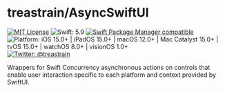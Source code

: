 # treastrain/AsyncSwiftUI

[![MIT License](https://img.shields.io/badge/License-MIT-blue.svg)](https://github.com/treastrain/AsyncSwiftUI/blob/main/LICENSE)
![Swift: 5.9](https://img.shields.io/badge/Swift-5.9-F05138)
[![Swift Package Manager compatible](https://img.shields.io/badge/Swift%20Package%20Manager-compatible-brightgreen.svg)](https://github.com/apple/swift-package-manager)
![Platform: iOS 15.0+ | iPadOS 15.0+ | macOS 12.0+ | Mac Catalyst 15.0+ | tvOS 15.0+ | watchOS 8.0+ | visionOS 1.0+](https://img.shields.io/badge/Platform-iOS%2015.0%2B%20%7C%20iPadOS%2015.0%2B%20%7C%20macOS%2012.0%2B%20%7C%20Mac%20Catalyst%2015.0%2B%20%7C%20tvOS%2015.0%2B%20%7C%20watchOS%208.0%2B%20%7C%20visionOS%201.0%2B-lightgrey)
[![Twitter: @treastrain](https://img.shields.io/twitter/follow/treastrain?label=%40treastrain&style=social)](https://twitter.com/treastrain)

Wrappers for Swift Concurrency asynchronous actions on controls that enable user interaction specific to each platform and context provided by SwiftUI.
